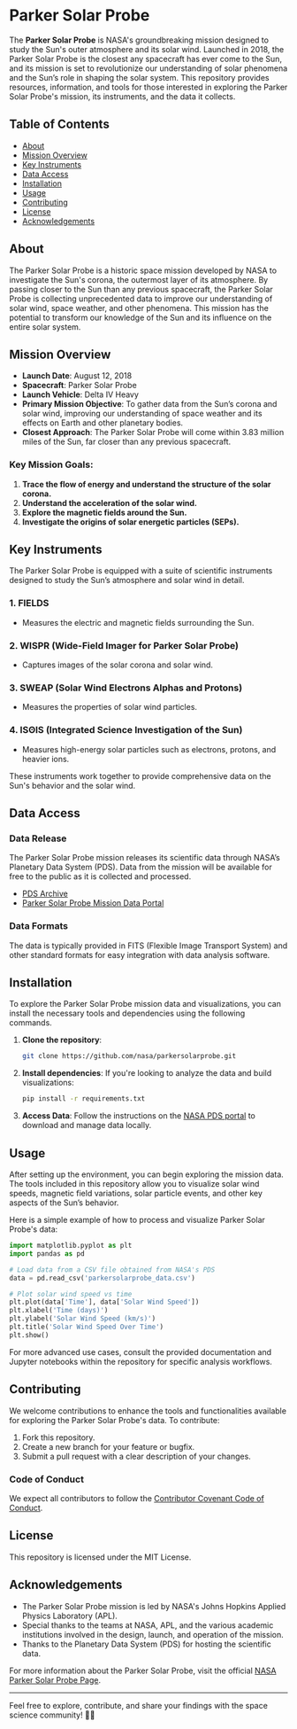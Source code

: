 # Parker Solar Probe

The **Parker Solar Probe** is NASA's groundbreaking mission designed to study the Sun's outer atmosphere and its solar wind. Launched in 2018, the Parker Solar Probe is the closest any spacecraft has ever come to the Sun, and its mission is set to revolutionize our understanding of solar phenomena and the Sun’s role in shaping the solar system. This repository provides resources, information, and tools for those interested in exploring the Parker Solar Probe's mission, its instruments, and the data it collects.

## Table of Contents
- [About](#about)
- [Mission Overview](#mission-overview)
- [Key Instruments](#key-instruments)
- [Data Access](#data-access)
- [Installation](#installation)
- [Usage](#usage)
- [Contributing](#contributing)
- [License](#license)
- [Acknowledgements](#acknowledgements)

## About

The Parker Solar Probe is a historic space mission developed by NASA to investigate the Sun's corona, the outermost layer of its atmosphere. By passing closer to the Sun than any previous spacecraft, the Parker Solar Probe is collecting unprecedented data to improve our understanding of solar wind, space weather, and other phenomena. This mission has the potential to transform our knowledge of the Sun and its influence on the entire solar system.

## Mission Overview

- **Launch Date**: August 12, 2018
- **Spacecraft**: Parker Solar Probe
- **Launch Vehicle**: Delta IV Heavy
- **Primary Mission Objective**: To gather data from the Sun’s corona and solar wind, improving our understanding of space weather and its effects on Earth and other planetary bodies.
- **Closest Approach**: The Parker Solar Probe will come within 3.83 million miles of the Sun, far closer than any previous spacecraft.

### Key Mission Goals:
1. **Trace the flow of energy and understand the structure of the solar corona.**
2. **Understand the acceleration of the solar wind.**
3. **Explore the magnetic fields around the Sun.**
4. **Investigate the origins of solar energetic particles (SEPs).**

## Key Instruments

The Parker Solar Probe is equipped with a suite of scientific instruments designed to study the Sun’s atmosphere and solar wind in detail.

### 1. **FIELDS**
   - Measures the electric and magnetic fields surrounding the Sun.
   
### 2. **WISPR (Wide-Field Imager for Parker Solar Probe)**
   - Captures images of the solar corona and solar wind.

### 3. **SWEAP (Solar Wind Electrons Alphas and Protons)**
   - Measures the properties of solar wind particles.
   
### 4. **ISʘIS (Integrated Science Investigation of the Sun)**
   - Measures high-energy solar particles such as electrons, protons, and heavier ions.

These instruments work together to provide comprehensive data on the Sun's behavior and the solar wind.

## Data Access

### Data Release
The Parker Solar Probe mission releases its scientific data through NASA’s Planetary Data System (PDS). Data from the mission will be available for free to the public as it is collected and processed.

- [PDS Archive](https://pds.nasa.gov/)
- [Parker Solar Probe Mission Data Portal](https://parkersolarprobe.jhuapl.edu/)

### Data Formats
The data is typically provided in FITS (Flexible Image Transport System) and other standard formats for easy integration with data analysis software.

## Installation

To explore the Parker Solar Probe mission data and visualizations, you can install the necessary tools and dependencies using the following commands.

1. **Clone the repository**:
   ```bash
   git clone https://github.com/nasa/parkersolarprobe.git
   ```

2. **Install dependencies**:
   If you're looking to analyze the data and build visualizations:
   ```bash
   pip install -r requirements.txt
   ```

3. **Access Data**:
   Follow the instructions on the [NASA PDS portal](https://pds.nasa.gov/) to download and manage data locally.

## Usage

After setting up the environment, you can begin exploring the mission data. The tools included in this repository allow you to visualize solar wind speeds, magnetic field variations, solar particle events, and other key aspects of the Sun’s behavior.

Here is a simple example of how to process and visualize Parker Solar Probe's data:

```python
import matplotlib.pyplot as plt
import pandas as pd

# Load data from a CSV file obtained from NASA's PDS
data = pd.read_csv('parkersolarprobe_data.csv')

# Plot solar wind speed vs time
plt.plot(data['Time'], data['Solar Wind Speed'])
plt.xlabel('Time (days)')
plt.ylabel('Solar Wind Speed (km/s)')
plt.title('Solar Wind Speed Over Time')
plt.show()
```

For more advanced use cases, consult the provided documentation and Jupyter notebooks within the repository for specific analysis workflows.

## Contributing

We welcome contributions to enhance the tools and functionalities available for exploring the Parker Solar Probe's data. To contribute:

1. Fork this repository.
2. Create a new branch for your feature or bugfix.
3. Submit a pull request with a clear description of your changes.

### Code of Conduct
We expect all contributors to follow the [Contributor Covenant Code of Conduct](https://www.contributor-covenant.org/).

## License

This repository is licensed under the MIT License.

## Acknowledgements

- The Parker Solar Probe mission is led by NASA's Johns Hopkins Applied Physics Laboratory (APL).
- Special thanks to the teams at NASA, APL, and the various academic institutions involved in the design, launch, and operation of the mission.
- Thanks to the Planetary Data System (PDS) for hosting the scientific data.

For more information about the Parker Solar Probe, visit the official [NASA Parker Solar Probe Page](https://www.nasa.gov/content/goddard/parker-solar-probe).

---

Feel free to explore, contribute, and share your findings with the space science community! 🚀🌞
